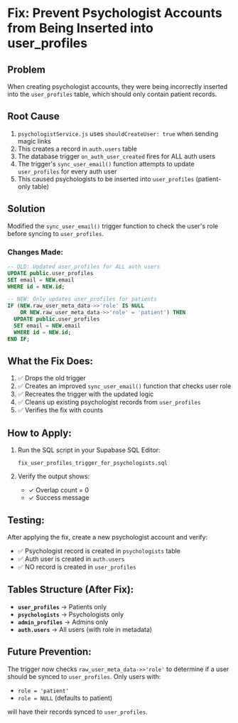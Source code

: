 # Fix: Prevent Psychologist Accounts from Being Inserted into user_profiles

## Problem

When creating psychologist accounts, they were being incorrectly inserted into the `user_profiles` table, which should only contain patient records.

## Root Cause

1. `psychologistService.js` uses `shouldCreateUser: true` when sending magic links
2. This creates a record in `auth.users` table
3. The database trigger `on_auth_user_created` fires for ALL auth users
4. The trigger's `sync_user_email()` function attempts to update `user_profiles` for every auth user
5. This caused psychologists to be inserted into `user_profiles` (patient-only table)

## Solution

Modified the `sync_user_email()` trigger function to check the user's role before syncing to `user_profiles`.

### Changes Made:

```sql
-- OLD: Updated user_profiles for ALL auth users
UPDATE public.user_profiles
SET email = NEW.email
WHERE id = NEW.id;

-- NEW: Only updates user_profiles for patients
IF (NEW.raw_user_meta_data->>'role' IS NULL
    OR NEW.raw_user_meta_data->>'role' = 'patient') THEN
  UPDATE public.user_profiles
  SET email = NEW.email
  WHERE id = NEW.id;
END IF;
```

## What the Fix Does:

1. ✅ Drops the old trigger
2. ✅ Creates an improved `sync_user_email()` function that checks user role
3. ✅ Recreates the trigger with the updated logic
4. ✅ Cleans up existing psychologist records from `user_profiles`
5. ✅ Verifies the fix with counts

## How to Apply:

1. Run the SQL script in your Supabase SQL Editor:

   ```
   fix_user_profiles_trigger_for_psychologists.sql
   ```

2. Verify the output shows:
   - ✓ Overlap count = 0
   - ✓ Success message

## Testing:

After applying the fix, create a new psychologist account and verify:

- ✅ Psychologist record is created in `psychologists` table
- ✅ Auth user is created in `auth.users`
- ✅ NO record is created in `user_profiles`

## Tables Structure (After Fix):

- **`user_profiles`** → Patients only
- **`psychologists`** → Psychologists only
- **`admin_profiles`** → Admins only
- **`auth.users`** → All users (with role in metadata)

## Future Prevention:

The trigger now checks `raw_user_meta_data->>'role'` to determine if a user should be synced to `user_profiles`. Only users with:

- `role = 'patient'`
- `role = NULL` (defaults to patient)

will have their records synced to `user_profiles`.
